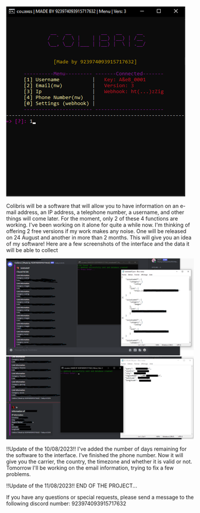 ![c1](c1.png)

Colibris will be a software that will allow you to have information on an e-mail address, an IP address, a telephone number, a username, and other things will come later. For the moment, only 2 of these 4 functions are working. I've been working on it alone for quite a while now. I'm thinking of offering 2 free versions if my work makes any noise. One will be released on 24 August and another in more than 2 months. This will give you an idea of my software! Here are a few screenshots of the interface and the data it will be able to collect

![c2](c2.png)
![c3](c3.png)

!!Update of the 10/08/2023!!
I've added the number of days remaining for the software to the interface. I've finished the phone number. Now it will give you the carrier, the country, the timezone and whether it is valid or not. Tomorrow I'll be working on the email information, trying to fix a few problems. 

!!Update of the 11/08/2023!!
END OF THE PROJECT...

If you have any questions or special requests, please send a message to the following discord number: 923974093915717632
